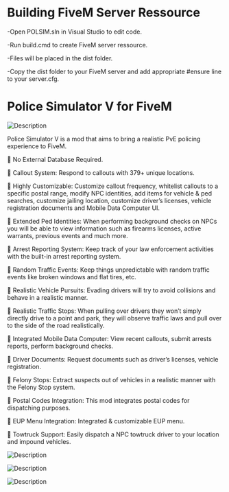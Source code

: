 # Building FiveM Server Ressource
-Open POLSIM.sln in Visual Studio to edit code.

-Run build.cmd to create FiveM server ressource.

-Files will be placed in the dist folder.

-Copy the dist folder to your FiveM server and add appropriate #ensure line to your server.cfg.



# Police Simulator V for FiveM
![Description](https://i.imgur.com/lriZvEU.png)

Police Simulator V is a mod that aims to bring a realistic PvE policing experience to FiveM.

:small_blue_diamond: No External Database Required.

:small_blue_diamond: Callout System: Respond to callouts with 379+ unique locations.

:small_blue_diamond: Highly Customizable: Customize callout frequency, whitelist callouts to a specific postal range, modify NPC identities, add items for vehicle & ped searches, customize jailing location, customize driver’s licenses, vehicle registration documents and Mobile Data Computer UI.

:small_blue_diamond: Extended Ped Identities: When performing background checks on NPCs you will be able to view information such as firearms licenses, active warrants, previous events and much more.

:small_blue_diamond: Arrest Reporting System: Keep track of your law enforcement activities with the built-in arrest reporting system.

:small_blue_diamond: Random Traffic Events: Keep things unpredictable with random traffic events like broken windows and flat tires, etc.

:small_blue_diamond: Realistic Vehicle Pursuits: Evading drivers will try to avoid collisions and behave in a realistic manner.

:small_blue_diamond: Realistic Traffic Stops: When pulling over drivers they won’t simply directly drive to a point and park, they will observe traffic laws and pull over to the side of the road realistically.

:small_blue_diamond: Integrated Mobile Data Computer: View recent callouts, submit arrests reports, perform background checks.

:small_blue_diamond: Driver Documents: Request documents such as driver’s licenses, vehicle registration.

:small_blue_diamond: Felony Stops: Extract suspects out of vehicles in a realistic manner with the Felony Stop system.

:small_blue_diamond: Postal Codes Integration: This mod integrates postal codes for dispatching purposes.

:small_blue_diamond: EUP Menu Integration: Integrated & customizable EUP menu.

:small_blue_diamond: Towtruck Support: Easily dispatch a NPC towtruck driver to your location and impound vehicles.

![Description](https://forum-cfx-re.akamaized.net/original/5X/f/1/f/2/f1f2532b0fc481ea99442f45a9f2ded4e691bce7.jpeg)

![Description](https://i.imgur.com/sy4QRtp.png)

![Description](https://i.imgur.com/3MyAwCE.png)

